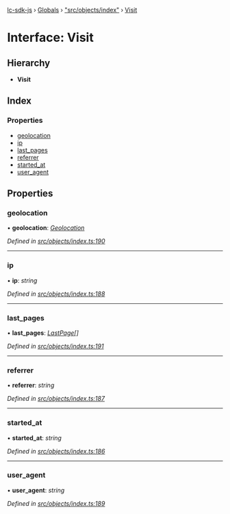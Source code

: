 [lc-sdk-js](../README.md) › [Globals](../globals.md) › ["src/objects/index"](../modules/_src_objects_index_.md) › [Visit](_src_objects_index_.visit.md)

# Interface: Visit

## Hierarchy

* **Visit**

## Index

### Properties

* [geolocation](_src_objects_index_.visit.md#geolocation)
* [ip](_src_objects_index_.visit.md#ip)
* [last_pages](_src_objects_index_.visit.md#last_pages)
* [referrer](_src_objects_index_.visit.md#referrer)
* [started_at](_src_objects_index_.visit.md#started_at)
* [user_agent](_src_objects_index_.visit.md#user_agent)

## Properties

###  geolocation

• **geolocation**: *[Geolocation](_src_objects_index_.geolocation.md)*

*Defined in [src/objects/index.ts:190](https://github.com/livechat/lc-sdk-js/blob/38eeefe/src/objects/index.ts#L190)*

___

###  ip

• **ip**: *string*

*Defined in [src/objects/index.ts:188](https://github.com/livechat/lc-sdk-js/blob/38eeefe/src/objects/index.ts#L188)*

___

###  last_pages

• **last_pages**: *[LastPage](_src_objects_index_.lastpage.md)[]*

*Defined in [src/objects/index.ts:191](https://github.com/livechat/lc-sdk-js/blob/38eeefe/src/objects/index.ts#L191)*

___

###  referrer

• **referrer**: *string*

*Defined in [src/objects/index.ts:187](https://github.com/livechat/lc-sdk-js/blob/38eeefe/src/objects/index.ts#L187)*

___

###  started_at

• **started_at**: *string*

*Defined in [src/objects/index.ts:186](https://github.com/livechat/lc-sdk-js/blob/38eeefe/src/objects/index.ts#L186)*

___

###  user_agent

• **user_agent**: *string*

*Defined in [src/objects/index.ts:189](https://github.com/livechat/lc-sdk-js/blob/38eeefe/src/objects/index.ts#L189)*
